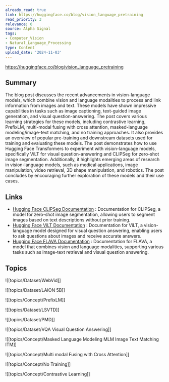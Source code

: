```yaml
---
already_read: true
link: https://huggingface.co/blog/vision_language_pretraining
read_priority: 3
relevance: 0
source: Alpha Signal
tags:
- Computer_Vision
- Natural_Language_Processing
type: Content
upload_date: '2024-11-03'
---
```


https://huggingface.co/blog/vision_language_pretraining
## Summary

The blog post discusses the recent advancements in vision-language models, which combine vision and language modalities to process and link information from images and text. These models have shown impressive capabilities in tasks such as image captioning, text-guided image generation, and visual question-answering. The post covers various learning strategies for these models, including contrastive learning, PrefixLM, multi-modal fusing with cross attention, masked-language modeling/image-text matching, and no training approaches. It also provides an overview of popular pre-training and downstream datasets used for training and evaluating these models. The post demonstrates how to use Hugging Face Transformers to experiment with vision-language models, specifically ViLT for visual question-answering and CLIPSeg for zero-shot image segmentation. Additionally, it highlights emerging areas of research in vision-language models, such as medical applications, image manipulation, video retrieval, 3D shape manipulation, and robotics. The post concludes by encouraging further exploration of these models and their use cases.
## Links

- [Hugging Face CLIPSeg Documentation](https://huggingface.co/docs/transformers/main/en/model_doc/clipseg) : Documentation for CLIPSeg, a model for zero-shot image segmentation, allowing users to segment images based on text descriptions without prior training.
- [Hugging Face ViLT Documentation](https://huggingface.co/docs/transformers/model_doc/vilt) : Documentation for ViLT, a vision-language model designed for visual question answering, enabling users to ask questions about images and receive accurate answers.
- [Hugging Face FLAVA Documentation](https://huggingface.co/docs/transformers/main/en/model_doc/flava) : Documentation for FLAVA, a model that combines vision and language modalities, supporting various tasks such as image-text retrieval and visual question answering.

## Topics

![[topics/Dataset/WebVid]]

![[topics/Dataset/LAION 5B]]

![[topics/Concept/PrefixLM]]

![[topics/Dataset/LSVTD]]

![[topics/Dataset/PMD]]

![[topics/Dataset/VQA Visual Question Answering]]

![[topics/Concept/Masked Language Modeling MLM Image Text Matching ITM]]

![[topics/Concept/Multi modal Fusing with Cross Attention]]

![[topics/Concept/No Training]]

![[topics/Concept/Contrastive Learning]]